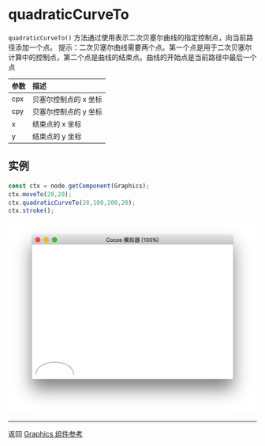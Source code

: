 # quadraticCurveTo

`quadraticCurveTo()` 方法通过使用表示二次贝塞尔曲线的指定控制点，向当前路径添加一个点。
提示：二次贝塞尔曲线需要两个点。第一个点是用于二次贝塞尔计算中的控制点，第二个点是曲线的结束点。曲线的开始点是当前路径中最后一个点

| 参数 |   描述
| :-------------- | :----------- |
|cpx | 贝塞尔控制点的 x 坐标
|cpy | 贝塞尔控制点的 y 坐标
|x | 结束点的 x 坐标
|y | 结束点的 y 坐标

## 实例

```ts
const ctx = node.getComponent(Graphics);
ctx.moveTo(20,20);
ctx.quadraticCurveTo(20,100,200,20);
ctx.stroke();
```

<img src="./quadraticCurveTo.png">

<hr>

返回 [Graphics 组件参考](../graphics.md)
